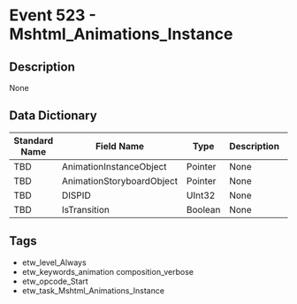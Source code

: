 # Event 523 - Mshtml_Animations_Instance

## Description
None

## Data Dictionary
|Standard Name|Field Name|Type|Description|Sample Value|
|---|---|---|---|---|
|TBD|AnimationInstanceObject|Pointer|None|`None`|
|TBD|AnimationStoryboardObject|Pointer|None|`None`|
|TBD|DISPID|UInt32|None|`None`|
|TBD|IsTransition|Boolean|None|`None`|

## Tags
* etw_level_Always
* etw_keywords_animation composition_verbose
* etw_opcode_Start
* etw_task_Mshtml_Animations_Instance